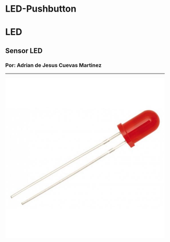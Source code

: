 # LED-Pushbutton
# LED
## Sensor LED
### Por: Adrian de Jesus Cuevas Martinez
------
![](LEDRojo.jpg)


